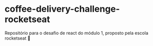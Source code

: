 # coffee-delivery-challenge-rocketseat
Repositório para o desafio de react do módulo 1, proposto pela escola rocketseat 🚀
